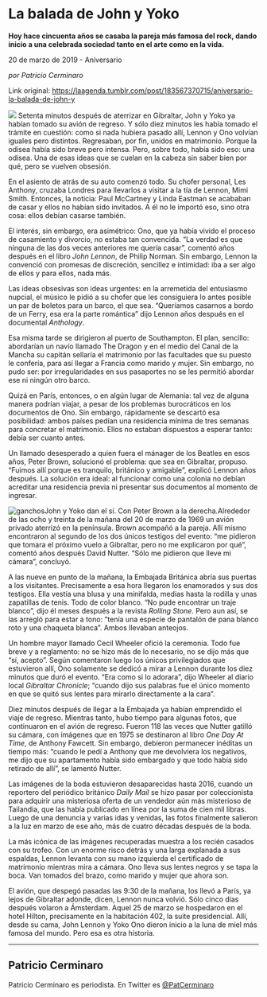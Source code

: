 # La balada de John y Yoko

**Hoy hace cincuenta años se casaba la pareja más famosa del rock, dando inicio a una celebrada sociedad tanto en el arte como en la vida.**

20 de marzo de 2019 - Aniversario

_por Patricio Cerminaro_

Link original: https://laagenda.tumblr.com/post/183567370715/aniversario-la-balada-de-john-y

![](https://64.media.tumblr.com/828fa98ae67368d20d01fba93ccf0a39/fa31d3afb797ad43-73/s500x750/56fa60dcc173ac60dadb140148faaa02b955c8be.jpg)
Setenta minutos después de aterrizar en Gibraltar, John y Yoko ya habían tomado su avión de regreso. Y sólo diez minutos les había tomado el trámite en cuestión: como si nada hubiera pasado allí, Lennon y Ono volvían iguales pero distintos. Regresaban, por fin, unidos en matrimonio. Porque la odisea había sido breve pero intensa. Pero, sobre todo, había sido eso: una odisea. Una de esas ideas que se cuelan en la cabeza sin saber bien por qué, pero se vuelven obsesión. 

En el asiento de atrás de su auto comenzó todo. Su chofer personal, Les Anthony, cruzaba Londres para llevarlos a visitar a la tía de Lennon, Mimi Smith. Entonces, la noticia: Paul McCartney y Linda Eastman se acababan de casar y ellos no habían sido invitados. A él no le importó eso, sino otra cosa: ellos debían casarse también.

El interés, sin embargo, era asimétrico: Ono, que ya había vivido el proceso de casamiento y divorcio, no estaba tan convencida. “La verdad es que ninguna de las dos veces anteriores me quería casar”, comentó años después en el libro *John Lennon*, de Philip Norman. Sin embargo, Lennon la convenció con promesas de discreción, sencillez e intimidad: iba a ser algo de ellos y para ellos, nada más.

Las ideas obsesivas son ideas urgentes: en la arremetida del entusiasmo nupcial, el músico le pidió a su chofer que les consiguiera lo antes posible un par de boletos para un barco, el que sea. “Queríamos casarnos a bordo de un Ferry, esa era la parte romántica” dijo Lennon años después en el documental *Anthology*.

Esa misma tarde se dirigieron al puerto de Southampton. El plan, sencillo: abordarían un navío llamado The Dragon y en el medio del Canal de la Mancha su capitán sellaría el matrimonio por las facultades que su puesto le confería, para así llegar a Francia como marido y mujer. Sin embargo, no pudo ser: por irregularidades en sus pasaportes no se les permitió abordar ese ni ningún otro barco.

Quizá en París, entonces, o en algún lugar de Alemania: tal vez de alguna manera podrían viajar, a pesar de los problemas burocráticos en los documentos de Ono. Sin embargo, rápidamente se descartó esa posibilidad: ambos países pedían una residencia mínima de tres semanas para concretar el matrimonio. Ellos no estaban dispuestos a esperar tanto: debía ser cuanto antes.

Un llamado desesperado a quien fuera el mánager de los Beatles en esos años, Peter Brown, solucionó el problema: que sea en Gibraltar, propuso. “Fuimos allí porque es tranquilo, británico y amigable”, explicó Lennon años después. La solución era ideal: al funcionar como una colonia no debían acreditar una residencia previa ni presentar sus documentos al momento de ingresar.

![ganchos](https://64.media.tumblr.com/65929494c7af31c70cb458259c529477/fa31d3afb797ad43-ef/s500x750/000b9f5640b3abd3ec9260768beadba35cd378ef.jpg)John y Yoko dan el sí. Con Peter Brown a la derecha.Alrededor de las ocho y treinta de la mañana del 20 de marzo de 1969 un avión privado aterrizó en la península. Brown acompañó a la pareja. Allí mismo encontraron al segundo de los dos únicos testigos del evento: “me pidieron que tomara el próximo vuelo a Gibraltar, pero no me explicaron por qué”, comentó años después David Nutter. “Sólo me pidieron que lleve mi cámara”, concluyó.

A las nueve en punto de la mañana, la Embajada Británica abría sus puertas a los visitantes. Precisamente a esa hora llegaron los enamorados y sus dos testigos. Ella vestía una blusa y una minifalda, medias hasta la rodilla y unas zapatillas de tenis. Todo de color blanco. “No pude encontrar un traje blanco”, dijo él meses después a la revista *Rolling Stone*. Pero aun así, se las arregló para estar a tono: “tenía una especie de pantalón de pana blanco roto y una chaqueta blanca”. Ambos llevaban anteojos.

Un hombre mayor llamado Cecil Wheeler ofició la ceremonia. Todo fue breve y a reglamento: no se hizo más de lo necesario, no se dijo más que “sí, acepto”. Según comentaron luego los únicos privilegiados que estuvieron allí, Ono solamente se dedicó a mirar a Lennon durante los diez minutos que duró el evento. “Era como si lo adorara”, dijo Wheeler al diario local *Gibraltar Chronicle*; “cuando dijo sus palabras fue el único momento en que se quitó sus lentes para mirarlo directamente a la cara”.

Diez minutos después de llegar a la Embajada ya habían emprendido el viaje de regreso. Mientras tanto, hubo tiempo para algunas fotos, que continuaron en el avión de regreso. Fueron 118 las veces que Nutter gatilló su cámara, con imágenes que en 1975 se destinaron al libro *One Day At Time*, de Anthony Fawcett. Sin embargo, debieron permanecer inéditas un tiempo más: “cuando le pedí a Anthony que me devolviera los negativos, me dijo que su apartamento había sido embargado y que todo había sido retirado de allí”, se lamentó Nutter.

Las imágenes de la boda estuvieron desaparecidas hasta 2016, cuando un reportero del periódico británico *Daily Mail* se hizo pasar por coleccionista para adquirir una misteriosa oferta de un vendedor aún más misterioso de Tailandia, que las había publicado en línea por la suma de cien mil libras. Luego de una denuncia y varias idas y venidas, las fotos finalmente salieron a la luz en marzo de ese año, más de cuatro décadas después de la boda.

La más icónica de las imágenes recuperadas muestra a los recién casados con su trofeo. Con un enorme risco detrás y una larga explanada a sus espaldas, Lennon levanta con su mano izquierda el certificado de matrimonio mientras mira a cámara. Ono lleva sus lentes negros y se tapa la boca. Van tomados del brazo, como marido y mujer que ahora son.

El avión, que despegó pasadas las 9:30 de la mañana, los llevó a París, ya lejos de Gibraltar adonde, dicen, Lennon nunca volvió. Sólo cinco días después volaron a Ámsterdam. Aquel 25 de marzo se hospedaron en el hotel Hilton, precisamente en la habitación 402, la suite presidencial. Allí, desde su cama, John Lennon y Yoko Ono dieron inicio a la luna de miel más famosa del mundo. Pero esa es otra historia.

  




---

Patricio Cerminaro
------------------

 Patricio Cerminaro es periodista. En Twitter es [@PatCerminaro](https://twitter.com/PatCerminaro) 

